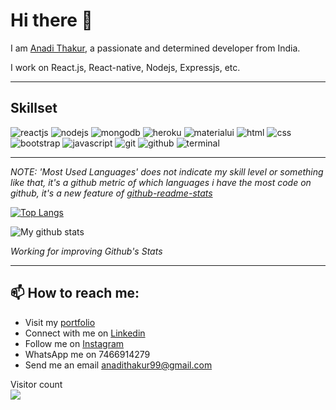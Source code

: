 # Hi there 👋

I am [Anadi Thakur](https://anadi9.github.io/Portfolio/), a passionate and determined developer from India.

I work on React.js, React-native, Nodejs, Expressjs, etc.
***

## Skillset
![reactjs](https://img.icons8.com/color/1x/react-native.png) ![nodejs](https://img.icons8.com/color/1x/nodejs.png)  ![mongodb](https://img.icons8.com/color/1x/mongodb.png) ![heroku](https://img.icons8.com/color/1x/heroku.png) ![materialui](https://img.icons8.com/color/1x/material-ui.png) ![html](https://img.icons8.com/color/1x/html-5.png) ![css](https://img.icons8.com/color/1x/css3.png)  ![bootstrap](https://img.icons8.com/color/1x/bootstrap.png) ![javascript](https://img.icons8.com/color/1x/javascript.png) ![git](https://img.icons8.com/color/1x/git.png) ![github](https://img.icons8.com/material-outlined/2x/github.png) ![terminal](https://img.icons8.com/color/1x/console.png)
***

*NOTE: 'Most Used Languages' does not indicate my skill level or something like that, it's a github metric of which languages i have the most code on github, it's a new feature of [github-readme-stats](https://github.com/anuraghazra/github-readme-stats)*

[![Top Langs](https://github-readme-stats.vercel.app/api/top-langs/?username=Anadi9&layout=compact&theme=chartreuse-dark)](https://github.com/anuraghazra/github-readme-stats)

![My github stats](https://github-readme-stats.vercel.app/api?username=Anadi9&count_private=true&show_icons=true&theme=chartreuse-dark)

*Working for improving Github's Stats*

***

## 📫 How to reach me:
<ul>
  <li>Visit my <a href="https://anadi9.github.io/Portfolio/">portfolio</a></li>
  <li>Connect with me on <a href="https://www.linkedin.com/in/anadi-thakur-92163316b/">Linkedin</a></li>
  <li>Follow me on <a href="https://www.instagram.com/anadi_thakur_9/">Instagram</a></li>
  <li>WhatsApp me on <a>7466914279</a></li>
  <li>Send me an email <a href="mailto:anadithakur99@gmail.com">anadithakur99@gmail.com</a></li>
</ul>

<p> 
  Visitor count<br>
  <img src="https://profile-counter.glitch.me/anadi9/count.svg" />
</p>

